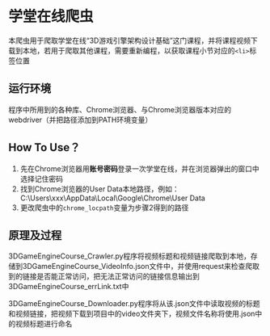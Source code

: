 # 学堂在线爬虫

本爬虫用于爬取学堂在线“3D游戏引擎架构设计基础”这门课程，并将课程视频下载到本地，若用于爬取其他课程，需要重新编程，以获取课程小节对应的`<li>`标签位置

## 运行环境

程序中所用到的各种库、Chrome浏览器、与Chrome浏览器版本对应的webdriver（并把路径添加到PATH环境变量）

## How To Use？

1. 先在Chrome浏览器用**账号密码**登录一次学堂在线，并在浏览器弹出的窗口中选择记住密码
2. 找到Chrome浏览器的User Data本地路径，例如：C:\Users\xxx\AppData\Local\Google\Chrome\User Data
3. 更改爬虫中的`chrome_locpath`变量为步骤2得到的路径

## 原理及过程

3DGameEngineCourse_Crawler.py程序将视频标题和视频链接爬取到本地，存储到3DGameEngineCourse_VideoInfo.json文件中，并使用request来检查爬取到的链接是否能正常访问，把无法正常访问的链接信息输出到3DGameEngineCourse_errLink.txt中

3DGameEngineCourse_Downloader.py程序将从该.json文件中读取视频的标题和视频链接，把视频下载到项目中的video文件夹下，视频文件名称将使用.json中的视频标题进行命名